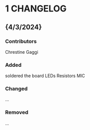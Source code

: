 # 1 CHANGELOG

## {4/3/2024}
### Contributors
Chrestine Gaggi   

### Added
soldered the board
  LEDs
  Resistors
  MIC
  

### Changed
...

### Removed
...
